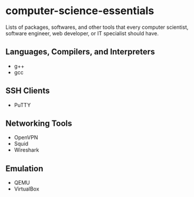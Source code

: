 # computer-science-essentials
Lists of packages, softwares, and other tools that every computer scientist, software engineer, web developer, or IT specialist should have.

## Languages, Compilers, and Interpreters
- g++
- gcc

## SSH Clients
- PuTTY

## Networking Tools
- OpenVPN
- Squid
- Wireshark

## Emulation
- QEMU
- VirtualBox